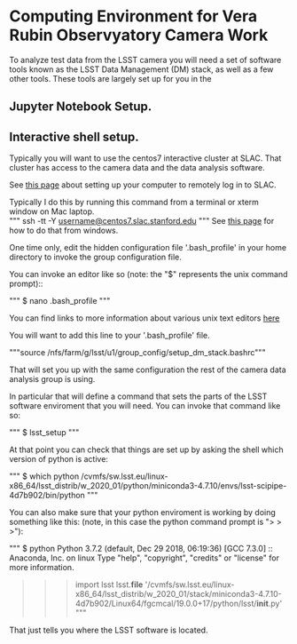 # Computing Environment for Vera Rubin Observyatory Camera Work

To analyze test data from the LSST camera you will need a set of
software tools known as the LSST Data Management (DM) stack, as well
as a few other tools.  These tools are largely set up for you in the 

## Jupyter Notebook Setup.


## Interactive shell setup.

Typically you will want to use the centos7 interactive cluster at
SLAC.  That cluster has access to the camera data and
the data analysis software.

See [this page](slac_computing.md) about setting up your computer to remotely 
log in to SLAC. 

Typically I do this by running this command from a terminal or xterm
window on Mac laptop.  
"""
ssh -tt -Y username@centos7.slac.stanford.edu
"""
See [this page](windows_setup.md) for how to do that from windows.

One time only, edit the hidden configuration file '.bash_profile' in your home
directory to invoke the group configuration file.

You can invoke an editor like so (note: the "$" represents the unix
command prompt)::

"""
$ nano .bash_profile
"""

You can find links to more information about various unix text editors
[here](text_editors.md)

You will want to add this line to your '.bash_profile' file.

"""source /nfs/farm/g/lsst/u1/group_config/setup_dm_stack.bashrc"""

That will set you up with the same configuration the rest of the
camera data analysis group is using.

In particular that will define a command that sets the parts of the
LSST software enviroment that you will need.   You can invoke that
command like so:

"""
$ lsst_setup
"""

At that point you can check that things are set up by asking the shell
which version of python is active:

"""
$ which python
/cvmfs/sw.lsst.eu/linux-x86_64/lsst_distrib/w_2020_01/python/miniconda3-4.7.10/envs/lsst-scipipe-4d7b902/bin/python
"""


You can also make sure that your python enviroment is working by doing
something like this:  (note, in this case the python command prompt is "> > >"):

"""
$ python
Python 3.7.2 (default, Dec 29 2018, 06:19:36) 
[GCC 7.3.0] :: Anaconda, Inc. on linux
Type "help", "copyright", "credits" or "license" for more information.
>>> 
>>> import lsst
>>> lsst.__file__
'/cvmfs/sw.lsst.eu/linux-x86_64/lsst_distrib/w_2020_01/stack/miniconda3-4.7.10-4d7b902/Linux64/fgcmcal/19.0.0+17/python/lsst/__init__.py'
"""

That just tells you where the LSST software is located.















